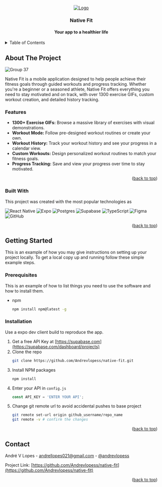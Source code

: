 <!-- Improved compatibility of back to top link: See: https://github.com/othneildrew/Best-README-Template/pull/73 -->
<a id="readme-top"></a>
<!--
*** Thanks for checking out the Best-README-Template. If you have a suggestion
*** that would make this better, please fork the repo and create a pull request
*** or simply open an issue with the tag "enhancement".
*** Don't forget to give the project a star!
*** Thanks again! Now go create something AMAZING! :D
-->



<!-- PROJECT SHIELDS -->
<!--
*** I'm using markdown "reference style" links for readability.
*** Reference links are enclosed in brackets [ ] instead of parentheses ( ).
*** See the bottom of this document for the declaration of the reference variables
*** for contributors-url, forks-url, etc. This is an optional, concise syntax you may use.
*** https://www.markdownguide.org/basic-syntax/#reference-style-links
--

<!-- PROJECT LOGO -->
<br />
<div align="center">
  <a href="https://github.com/Andrevlopess/native-fit">
    <img src="https://github.com/user-attachments/assets/1017e1eb-c640-41d5-a8b0-a36cdb05285c" alt="Logo">
  </a>

  <h3 align="center">Native Fit</h3>

  <h4 align="center">
    Your app to a healthier life
<!--     <br />
    <a href="https://github.com/othneildrew/Best-README-Template"><strong>Explore the docs »</strong></a>
    <br />
    <br />
    <a href="https://github.com/othneildrew/Best-README-Template">View Demo</a>
    ·
    <a href="https://github.com/othneildrew/Best-README-Template/issues/new?labels=bug&template=bug-report---.md">Report Bug</a>
    ·
    <a href="https://github.com/othneildrew/Best-README-Template/issues/new?labels=enhancement&template=feature-request---.md">Request Feature</a> -->
  </h4>
</div>



<!-- TABLE OF CONTENTS -->
<details>
  <summary>Table of Contents</summary>
  <ol>
    <li>
      <a href="#about-the-project">About The Project</a>
      <ul>
        <li><a href="#built-with">Built With</a></li>
      </ul>
    </li>
    <li>
      <a href="#getting-started">Getting Started</a>
      <ul>
        <li><a href="#prerequisites">Prerequisites</a></li>
        <li><a href="#installation">Installation</a></li>
      </ul>
    </li>
    <li><a href="#contact">Contact</a></li>
  </ol>
</details>


<!-- ABOUT THE PROJECT -->
## About The Project

![Group 37](https://github.com/user-attachments/assets/0837d5f1-34f4-4bdc-9052-cf186113d98e)

Native Fit is a mobile application designed to help people achieve their fitness goals through guided workouts and progress tracking. Whether you're a beginner or a seasoned athlete, Native Fit offers everything you need to stay motivated and on track, with over 1300 exercise GIFs, custom workout creation, and detailed history tracking.

### Features

* <strong>1300+ Exercise GIFs:</strong> Browse a massive library of exercises with visual demonstrations.
* <strong>Workout Mode:</strong> Follow pre-designed workout routines or create your own.
* <strong>Workout History:</strong> Track your workout history and see your progress in a calendar view.
* <strong>Custom Workouts:</strong> Design personalized workout routines to match your fitness goals.
* <strong>Progress Tracking:</strong> Save and view your progress over time to stay motivated.
  
<p align="right">(<a href="#readme-top">back to top</a>)</p>



### Built With

This project was created with the most popular technologies as

![React Native](https://img.shields.io/badge/react_native-%2320232a.svg?style=for-the-badge&logo=react&logoColor=%2361DAFB)
![Expo](https://img.shields.io/badge/expo-1C1E24?style=for-the-badge&logo=expo&logoColor=#D04A37)
![Postgres](https://img.shields.io/badge/postgres-%23316192.svg?style=for-the-badge&logo=postgresql&logoColor=white)
![Supabase](https://img.shields.io/badge/Supabase-3ECF8E?style=for-the-badge&logo=supabase&logoColor=white)
![TypeScript](https://img.shields.io/badge/typescript-%23007ACC.svg?style=for-the-badge&logo=typescript&logoColor=white)
![Figma](https://img.shields.io/badge/figma-%23F24E1E.svg?style=for-the-badge&logo=figma&logoColor=white)
![GitHub](https://img.shields.io/badge/github-%23121011.svg?style=for-the-badge&logo=github&logoColor=white)

<p align="right">(<a href="#readme-top">back to top</a>)</p>



<!-- GETTING STARTED -->
## Getting Started

This is an example of how you may give instructions on setting up your project locally.
To get a local copy up and running follow these simple example steps.

### Prerequisites

This is an example of how to list things you need to use the software and how to install them.
* npm
  ```sh
  npm install npm@latest -g
  ```

### Installation

Use a expo dev client build to reproduce the app.

1. Get a free API Key at [https://supabase.com](https://supabase.com/dashboard/projects)
2. Clone the repo
   ```sh
   git clone https://github.com/Andrevlopess/native-fit.git
   ```
3. Install NPM packages
   ```sh
   npm install
   ```
4. Enter your API in `config.js`
   ```js
   const API_KEY = 'ENTER YOUR API';
   ```
5. Change git remote url to avoid accidental pushes to base project
   ```sh
   git remote set-url origin github_username/repo_name
   git remote -v # confirm the changes
   ```

<p align="right">(<a href="#readme-top">back to top</a>)</p>


<!-- CONTACT -->
## Contact

André V Lopes - [andrellopes021@gmail.com](mailto:andrellopes021@gmail.com) - [@andrevlopess](https://www.instagram.com/andrevlopess/)

Project Link: [https://github.com/Andrevlopess/native-fit](https://github.com/Andrevlopess/native-fit)

<p align="right">(<a href="#readme-top">back to top</a>)</p>



